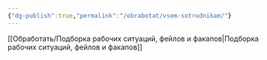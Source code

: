```yaml
---
{"dg-publish":true,"permalink":"/obrabotat/vsem-sotrudnikam/"}
---
```


[[Обработать/Подборка рабочих ситуаций, фейлов и факапов\|Подборка рабочих ситуаций, фейлов и факапов]]